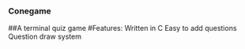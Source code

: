 ### Conegame
##A terminal quiz game 
#Features:
  Written in C
  Easy to add questions
  Question draw system
